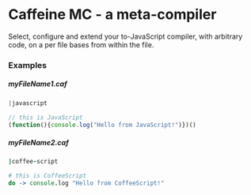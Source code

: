 # Caffeine MC - a meta-compiler

Select, configure and extend your to-JavaScript compiler, with arbitrary code, on a per file bases from within the file.

### Examples

##### myFileName1.caf
```javascript
|javascript

// this is JavaScript
(function(){console.log("Hello from JavaScript!")})()
```

##### myFileName2.caf
```coffeescript
|coffee-script

# this is CoffeeScript
do -> console.log "Hello from CoffeeScript!"
```